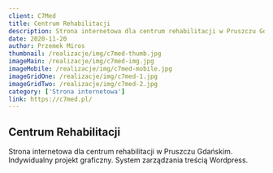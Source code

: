 ```yaml
---
client: C7Med
title: Centrum Rehabilitacji
description: Strona internetowa dla centrum rehabilitacji w Pruszczu Gdańskim. Indywidualny projekt graficzny. System zarządzania treścią Wordpress.
date: 2020-11-20
author: Przemek Miros
thumbnail: /realizacje/img/c7med-thumb.jpg
imageMain: /realizacje/img/c7med-img.jpg
imageMobile: /realizacje/img/c7med-mobile.jpg
imageGridOne: /realizacje/img/c7med-1.jpg
imageGridTwo: /realizacje/img/c7med-2.jpg
category: ['Strona internetowa']
link: https://c7med.pl/
---
```


## Centrum Rehabilitacji

Strona internetowa dla centrum rehabilitacji w Pruszczu Gdańskim. Indywidualny projekt graficzny. System zarządzania treścią Wordpress.
